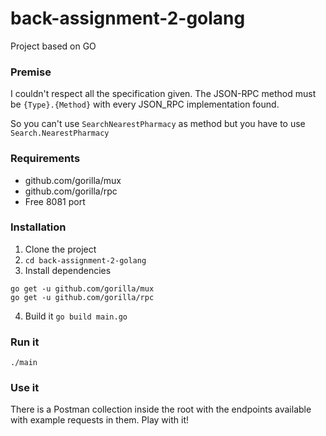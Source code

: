 # back-assignment-2-golang

Project based on GO

### Premise

I couldn't respect all the specification given.
The JSON-RPC method must be `{Type}.{Method}` with every JSON_RPC implementation found.

So you can't use `SearchNearestPharmacy` as method but you have to use `Search.NearestPharmacy`

### Requirements

- github.com/gorilla/mux
- github.com/gorilla/rpc
- Free 8081 port

### Installation

1) Clone the project
2) `cd back-assignment-2-golang`
3) Install dependencies
```
go get -u github.com/gorilla/mux
go get -u github.com/gorilla/rpc
```
4) Build it
`go build main.go`
   
### Run it

`./main`

### Use it

There is a Postman collection inside the root with the endpoints available with example requests in them. Play with it!